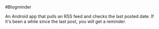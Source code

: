 #Blogminder

An Android app that pulls an RSS feed and checks the last posted date.
If it's been a while since the last post, you will get a reminder.


